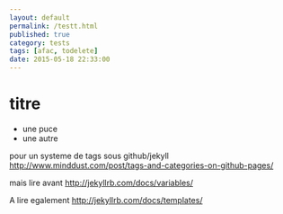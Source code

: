 ```yaml
---
layout: default
permalink: /testt.html
published: true
category: tests
tags: [afac, todelete]
date: 2015-05-18 22:33:00
---
```


# titre

- une puce
- une autre

pour un systeme de tags sous github/jekyll
http://www.minddust.com/post/tags-and-categories-on-github-pages/

mais lire avant
http://jekyllrb.com/docs/variables/


A lire egalement
http://jekyllrb.com/docs/templates/

